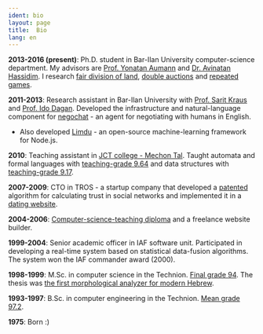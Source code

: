 ```yaml
---
ident: bio
layout: page
title:  Bio
lang: en
---
```

**2013-2016 (present)**: Ph.D. student in Bar-Ilan University computer-science department. 
My advisors are [Prof. Yonatan Aumann][ya] and [Dr. Avinatan Hassidim][ah]. 
I research [fair division of land][1], [double auctions][2] and [repeated games][3].

**2011-2013**: Research assistant in Bar-Ilan University 
with [Prof. Sarit Kraus][sk] and [Prof. Ido Dagan][id]. Developed the infrastructure and natural-language component for
[negochat][4] - an agent for negotiating with humans in English. 

* Also developed [Limdu][lim] - an open-source machine-learning framework for Node.js.

**2010**: Teaching assistant in [JCT college - Mechon Tal](http://www.jct.ac.il/en/tal-campus).
Taught automata and formal languages with [teaching-grade 9.64][afl] and data structures with [teaching-grade 9.17][dts].

**2007-2009**: CTO in TROS - a startup company that developed
a [patented][pat] algorithm for calculating trust in social networks 
and implemented it in a [dating website][mzg].

**2004-2006**: [Computer-science-teaching diploma][grm] and a freelance website builder.

**1999-2004**: Senior academic officer in IAF software unit.
Participated in developing a real-time system based on statistical data-fusion algorithms.
The system won the IAF commander award (2000).

**1998-1999**: M.Sc. in computer science in the Technion.
[Final grade 94][grb]. The thesis was [the first morphological analyzer for 
modern Hebrew][5].

**1993-1997**: B.Sc. in computer engineering in the Technion. 
[Mean grade 97.2][gra].

**1975**: Born :)

[1]: {{site.baseurl}}/topics/{{page.lang}}/fairness
[2]: {{site.baseurl}}/topics/{{page.lang}}/auctions
[3]: {{site.baseurl}}/topics/{{page.lang}}/repeatedgames
[4]: {{site.baseurl}}/topics/{{page.lang}}/negochat
[5]: {{site.baseurl}}/topics/{{page.lang}}/hebnlp
[afl]: {{site.baseurl}}/diplomas/TeachingFeedback_MechonTal_Automata.pdf
[dts]: {{site.baseurl}}/diplomas/TeachingFeedback_MechonTal_DataStructures.pdf
[gra]: {{site.baseurl}}/diplomas/toara_1.jpg
[grb]: {{site.baseurl}}/diplomas/toarb_1.jpg
[grm]: {{site.baseurl}}/diplomas/toarmore_2.jpg
[ya]: https://sites.google.com/site/aumannbiu/
[ah]: http://u.cs.biu.ac.il/~avinatan/
[sk]: http://u.cs.biu.ac.il/~sarit/
[id]: http://u.cs.biu.ac.il/~dagan/
[lim]: https://github.com/erelsgl/limdu
[pat]: http://appft.uspto.gov/netacgi/nph-Parser?Sect1=PTO2&Sect2=HITOFF&u=%2Fnetahtml%2FPTO%2Fsearch-adv.html&r=1&p=1&f=G&l=50&d=PG01&S1=20100010826.PGNR.&OS=DN/20100010826&RS=DN/20100010826
[mzg]: http://www.meezoog.com
